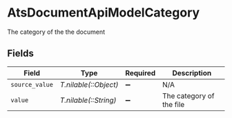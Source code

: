 # AtsDocumentApiModelCategory

The category of the the document


## Fields

| Field                    | Type                     | Required                 | Description              |
| ------------------------ | ------------------------ | ------------------------ | ------------------------ |
| `source_value`           | *T.nilable(::Object)*    | :heavy_minus_sign:       | N/A                      |
| `value`                  | *T.nilable(::String)*    | :heavy_minus_sign:       | The category of the file |